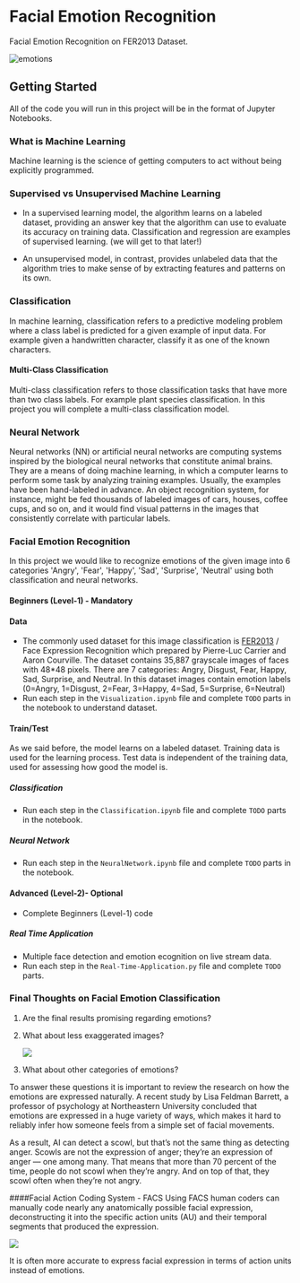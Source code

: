 # Facial Emotion Recognition

Facial Emotion Recognition on FER2013 Dataset. 

![emotions](https://miro.medium.com/max/2000/1*cic1zMaNEcVgGKRXpsUbGA.png)
## Getting Started

All of the code you will run in this project will be in the format of Jupyter Notebooks.

### What is Machine Learning

Machine learning is the science of getting computers to act without being explicitly programmed.
### Supervised vs Unsupervised Machine Learning

 - In a supervised learning model, the algorithm learns on a labeled dataset, providing an answer key that 
the algorithm can use to evaluate its accuracy on training data. Classification and regression are examples of 
supervised learning. (we will get to that later!) 

 - An unsupervised model, in contrast, provides 
unlabeled data that the algorithm tries to make sense of by extracting features and patterns on its own.

### Classification

In machine learning, classification refers to a predictive modeling problem where a class label is 
predicted for a given example of input data. For example given a handwritten character, classify it as one of the known 
characters.

#### Multi-Class Classification

Multi-class classification refers to those classification tasks that have more than two class labels. For example plant 
species classification. In this project you will complete a multi-class classification model. 

### Neural Network

Neural networks (NN) or artificial neural networks are computing systems inspired by the biological neural networks that constitute animal brains. They are a means of doing machine learning, in which a computer learns to perform some task by analyzing training examples. Usually, the examples have been hand-labeled in advance. An object recognition system, for instance, might be fed thousands of labeled images of cars, houses, coffee cups, and so on, and it would find visual patterns in the images that consistently correlate with particular labels.

### Facial Emotion Recognition

In this project we would like to recognize emotions of the given image into 6 categories 'Angry', 'Fear', 'Happy', 
'Sad', 'Surprise', 'Neutral' using both classification and neural networks.

#### Beginners (Level-1) - Mandatory
#### Data
- The commonly used dataset for this image classification is [FER2013](https://www.kaggle.com/deadskull7/fer2013) 
/ Face Expression
Recognition which prepared by Pierre-Luc Carrier and Aaron Courville. The dataset contains 35,887 grayscale images of faces with 48*48 pixels. 
There are 7 categories: Angry, Disgust, Fear, Happy, Sad, Surprise, and Neutral.
In this dataset images contain emotion labels (0=Angry, 1=Disgust, 2=Fear, 3=Happy, 4=Sad, 5=Surprise, 6=Neutral)
- Run each step in the `Visualization.ipynb` file and complete `TODO` parts in the notebook to understand dataset.

#### Train/Test
As we said before, the model learns on a labeled dataset. Training data is used for the learning process. 
Test data is independent of the training data, used for assessing how good the model is.

##### Classification
- Run each step in the `Classification.ipynb` file and complete `TODO` parts in the notebook. 
##### Neural Network
- Run each step in the `NeuralNetwork.ipynb` file and complete `TODO` parts in the notebook. 

#### Advanced (Level-2)- Optional
- Complete Beginners (Level-1) code
##### Real Time Application
- Multiple face detection and emotion ecognition on live stream data.
- Run each step in the `Real-Time-Application.py` file and complete `TODO` parts.

### Final Thoughts on Facial Emotion Classification

1. Are the final results promising regarding emotions?

2. What about less exaggerated images?

    ![](https://www.nature.com/scitable/content/ne0000/ne0000/ne0000/ne0000/4592603/timroth.jpg)  
  
3. What about other categories of emotions?

To answer these questions it is important to review the research on how the emotions are expressed 
naturally. A recent study by Lisa Feldman Barrett, a professor of psychology at Northeastern University concluded that 
emotions are expressed in a huge variety of ways, which makes it hard to reliably infer how someone feels from a simple 
set of facial movements.

As a result, AI can detect a scowl, but that’s not the same thing as detecting anger. Scowls are not the expression
of anger; they’re an expression of anger — one among many. That means that more than 70 percent of the time, 
people do not scowl when they’re angry. And on top of that, they scowl often when they’re not angry. 

####Facial Action Coding System - FACS
Using FACS human coders can manually code nearly any anatomically possible facial expression, deconstructing it into
the specific action units (AU) and their temporal segments that produced the expression.

   ![](https://i.pinimg.com/originals/d7/0b/8a/d70b8aa3f9074bf21ed469d0ba6f4e27.png)

It is often more accurate to express facial expression in terms of action units instead of emotions.   
   
